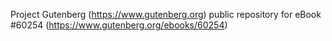 Project Gutenberg (https://www.gutenberg.org) public repository for eBook #60254 (https://www.gutenberg.org/ebooks/60254)
